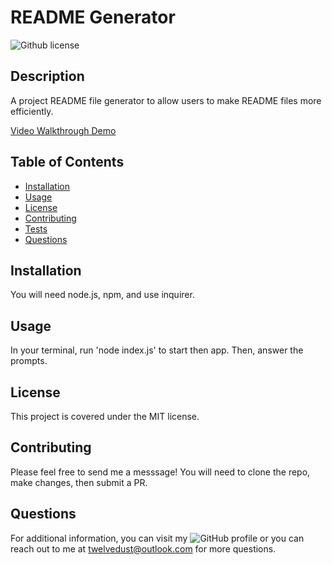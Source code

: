 # README Generator

![Github license](https://img.shields.io/badge/license-MIT-blue.svg)

## Description
A project README file generator to allow users to make README files more efficiently.

[Video Walkthrough Demo](https://drive.google.com/file/d/1o_juGioD9CEuMQe4e50l-OzYc_LNEzmY/view)

## Table of Contents
* [Installation](#installation)
* [Usage](#usage)
* [License](#license)
* [Contributing](#contributing)
* [Tests](#tests)
* [Questions](#questions)

## Installation
You will need node.js, npm, and use inquirer.

## Usage
In your terminal, run 'node index.js' to start then app. Then, answer the prompts.

## License
This project is covered under the MIT license.

## Contributing
Please feel free to send me a messsage! You will need to clone the repo, make changes, then submit a PR.

## Questions
For additional information, you can visit my ![GitHub profile](https://github.com/SideControlJS)
or you can reach out to me at twelvedust@outlook.com for more questions.
